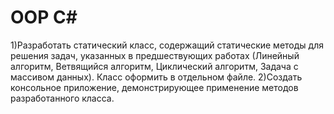 # OOP C#
1)Разработать статический класс, содержащий статические методы для решения задач, указанных в предшествующих работах (Линейный алгоритм, Ветвящийся алгоритм, Циклический алгоритм, Задача с массивом данных). Класс оформить в отдельном файле.
2)Создать консольное приложение, демонстрирующее применение методов разработанного класса.
